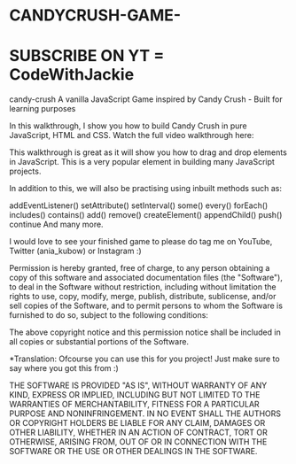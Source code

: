 # CANDYCRUSH-GAME-
# SUBSCRIBE ON YT = CodeWithJackie
candy-crush
A vanilla JavaScript Game inspired by Candy Crush - Built for learning purposes

In this walkthrough, I show you how to build Candy Crush in pure JavaScript, HTML and CSS. Watch the full video walkthrough here:

This walkthrough is great as it will show you how to drag and drop elements in JavaScript. This is a very popular element in building many JavaScript projects.

In addition to this, we will also be practising using inbuilt methods such as:

addEventListener()
setAttribute()
setInterval()
some()
every()
forEach()
includes()
contains()
add()
remove()
createElement()
appendChild()
push()
continue
And many more.

I would love to see your finished game to please do tag me on YouTube, Twitter (ania_kubow) or Instagram :)



Permission is hereby granted, free of charge, to any person obtaining a copy of this software and associated documentation files (the "Software"), to deal in the Software without restriction, including without limitation the rights to use, copy, modify, merge, publish, distribute, sublicense, and/or sell copies of the Software, and to permit persons to whom the Software is furnished to do so, subject to the following conditions:

The above copyright notice and this permission notice shall be included in all copies or substantial portions of the Software.

*Translation: Ofcourse you can use this for you project! Just make sure to say where you got this from :)

THE SOFTWARE IS PROVIDED "AS IS", WITHOUT WARRANTY OF ANY KIND, EXPRESS OR IMPLIED, INCLUDING BUT NOT LIMITED TO THE WARRANTIES OF MERCHANTABILITY, FITNESS FOR A PARTICULAR PURPOSE AND NONINFRINGEMENT. IN NO EVENT SHALL THE AUTHORS OR COPYRIGHT HOLDERS BE LIABLE FOR ANY CLAIM, DAMAGES OR OTHER LIABILITY, WHETHER IN AN ACTION OF CONTRACT, TORT OR OTHERWISE, ARISING FROM, OUT OF OR IN CONNECTION WITH THE SOFTWARE OR THE USE OR OTHER DEALINGS IN THE SOFTWARE.

